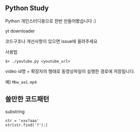 ## Python Study  

Python 개인스터디용으로 한번 만들어봤습니다 :) 


yt downloader 

코드구조나 개선사항이 있으면 issue에 올려주세요 

사용법 

	$> ./youtube.py <youtube_url>

video id명 + 확장자의 형태로 동영상파일이 실행한 경로에 저장됩니다. 

예) `Mbw_aa1.mp4`


## 쓸만한 코드패턴 

substring 

	str = 'xxx?aaa'
	str[str.find('?'):]


